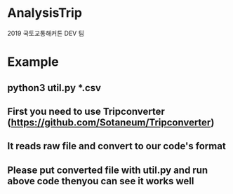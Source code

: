 # AnalysisTrip
2019 국토교통해커톤 DEV 팀
# Example
## python3 util.py *.csv 
## First you need to use Tripconverter (https://github.com/Sotaneum/Tripconverter) 
## It reads raw file and convert to our code's format
## Please put converted file with util.py and run above code thenyou can see it works well
